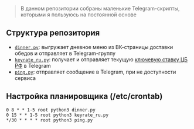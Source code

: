 > В данном репозитории собраны маленькие Telegram-скрипты, которыми я пользуюсь на постоянной основе

## Структура репозитория
- [`dinner.py`](https://github.com/ornaras/MiniBots/blob/main/dinner.py): выгружает дневное меню из ВК-страницы доставки обедов и отправляет в Telegram-группу
- [`keyrate_ru.py`](https://github.com/ornaras/MiniBots/blob/main/keyrate_ru.py): получает и отправляет текущую [ключевую ставку ЦБ РФ](https://www.cbr.ru/hd_base/keyrate/) в Telegram
- [`ping.py`](https://github.com/ornaras/MiniBots/blob/main/ping.py): отправляет сообщение в Telegram, при не доступности сервиса

## Настройка планировщика (/etc/crontab)
```
0 8 * * 1-5 root python3 dinner.py
0 15 * * 1-5 root python3 keyrate_ru.py
*/30 * * * * root python3 ping.py
```
